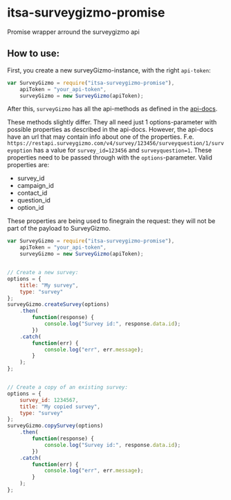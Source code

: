 # itsa-surveygizmo-promise
Promise wrapper arround the surveygizmo api

## How to use:

First, you create a new surveyGizmo-instance, with the right `api-token`:

```js
var SurveyGizmo = require("itsa-surveygizmo-promise"),
    apiToken = "your_api-token",
    surveyGizmo = new SurveyGizmo(apiToken);
```

After this, `surveyGizmo` has all the api-methods as defined in the [api-docs](https://apihelp.surveygizmo.com/help/article/link/objects).

These methods slightly differ. They all need just 1 options-parameter with possible properties as described in the api-docs. However, the api-docs have an url that may contain info about one of the properties. F.e. `https://restapi.surveygizmo.com/v4/survey/123456/surveyquestion/1/surveyoption` has a value for `survey_id=123456` and `surveyquestion=1`. These properties need to be passed through with the `options`-parameter. Valid properties are:

* survey_id
* campaign_id
* contact_id
* question_id
* option_id

These properties are being used to finegrain the request: they will not be part of the payload to SurveyGizmo.


```js
var SurveyGizmo = require("itsa-surveygizmo-promise"),
    apiToken = "your_api-token",
    surveyGizmo = new SurveyGizmo(apiToken);


// Create a new survey:
options = {
    title: "My survey",
    type: "survey"
};
surveyGizmo.createSurvey(options)
    .then(
        function(response) {
            console.log("Survey id:", response.data.id);
        })
    .catch(
        function(err) {
            console.log("err", err.message);
        }
    );
};


// Create a copy of an existing survey:
options = {
    survey_id: 1234567,
    title: "My copied survey",
    type: "survey"
};
surveyGizmo.copySurvey(options)
    .then(
        function(response) {
            console.log("Survey id:", response.data.id);
        })
    .catch(
        function(err) {
            console.log("err", err.message);
        }
    );
};
```